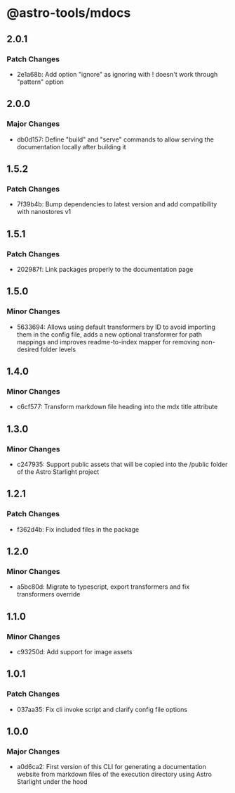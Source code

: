 # @astro-tools/mdocs

## 2.0.1

### Patch Changes

- 2e1a68b: Add option "ignore" as ignoring with ! doesn't work through "pattern" option

## 2.0.0

### Major Changes

- db0d157: Define "build" and "serve" commands to allow serving the documentation locally after building it

## 1.5.2

### Patch Changes

- 7f39b4b: Bump dependencies to latest version and add compatibility with nanostores v1

## 1.5.1

### Patch Changes

- 202987f: Link packages properly to the documentation page

## 1.5.0

### Minor Changes

- 5633694: Allows using default transformers by ID to avoid importing them in the config file, adds a new optional transformer for path mappings and improves readme-to-index mapper for removing non-desired folder levels

## 1.4.0

### Minor Changes

- c6cf577: Transform markdown file heading into the mdx title attribute

## 1.3.0

### Minor Changes

- c247935: Support public assets that will be copied into the /public folder of the Astro Starlight project

## 1.2.1

### Patch Changes

- f362d4b: Fix included files in the package

## 1.2.0

### Minor Changes

- a5bc80d: Migrate to typescript, export transformers and fix transformers override

## 1.1.0

### Minor Changes

- c93250d: Add support for image assets

## 1.0.1

### Patch Changes

- 037aa35: Fix cli invoke script and clarify config file options

## 1.0.0

### Major Changes

- a0d6ca2: First version of this CLI for generating a documentation website from markdown files of the execution directory using Astro Starlight under the hood
